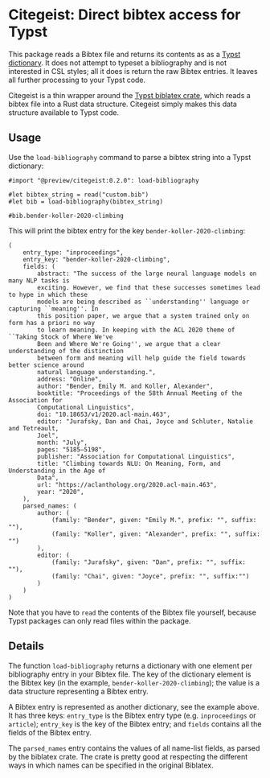 # Citegeist: Direct bibtex access for Typst

This package reads a Bibtex file and returns its contents as as a [Typst dictionary](https://typst.app/docs/reference/foundations/dictionary/). It does not attempt to typeset a bibliography and is not interested in CSL styles; all it does is return the raw Bibtex entries. It leaves all further processing to your Typst code.

Citegeist is a thin wrapper around the [Typst biblatex crate](https://github.com/typst/biblatex), which reads a bibtex file into a Rust data structure. Citegeist simply makes this data structure available to Typst code.


## Usage

Use the `load-bibliography` command to parse a bibtex string into a Typst dictionary:

```
#import "@preview/citegeist:0.2.0": load-bibliography

#let bibtex_string = read("custom.bib")
#let bib = load-bibliography(bibtex_string)

#bib.bender-koller-2020-climbing
```

This will print the bibtex entry for the key `bender-koller-2020-climbing`:

```
(
	entry_type: "inproceedings",
	entry_key: "bender-koller-2020-climbing",
	fields: (
		abstract: "The success of the large neural language models on many NLP tasks is
		exciting. However, we find that these successes sometimes lead to hype in which these
		models are being described as ``understanding'' language or capturing ``meaning''. In
		this position paper, we argue that a system trained only on form has a priori no way
		to learn meaning. In keeping with the ACL 2020 theme of ``Taking Stock of Where We've
		Been and Where We're Going'', we argue that a clear understanding of the distinction
		between form and meaning will help guide the field towards better science around
		natural language understanding.",
		address: "Online",
		author: "Bender, Emily M. and Koller, Alexander",
		booktitle: "Proceedings of the 58th Annual Meeting of the Association for
		Computational Linguistics",
		doi: "10.18653/v1/2020.acl-main.463",
		editor: "Jurafsky, Dan and Chai, Joyce and Schluter, Natalie and Tetreault,
		Joel",
		month: "July",
		pages: "5185–5198",
		publisher: "Association for Computational Linguistics",
		title: "Climbing towards NLU: On Meaning, Form, and Understanding in the Age of
		Data",
		url: "https://aclanthology.org/2020.acl-main.463",
		year: "2020",
	),
	parsed_names: (
		author: (
			(family: "Bender", given: "Emily M.", prefix: "", suffix: ""),
			(family: "Koller", given: "Alexander", prefix: "", suffix: "")
		),
		editor: (
			(family: "Jurafsky", given: "Dan", prefix: "", suffix: ""),
			(family: "Chai", given: "Joyce", prefix: "", suffix:"")
		)
	)
)
```

Note that you have to `read` the contents of the Bibtex file yourself, because Typst packages can only read files within the package.


## Details

The function `load-bibliography` returns a dictionary with one element per bibliography entry in your Bibtex file. The key of the dictionary element is the Bibtex key (in the example, `bender-koller-2020-climbing`); the value is a data structure representing a Bibtex entry.

A Bibtex entry is represented as another dictionary, see the example above. It has three keys: `entry_type` is the Bibtex entry type (e.g. `inproceedings` or `article`); `entry_key` is the key of the Bibtex entry; and `fields` contains all the fields of the Bibtex entry.

The `parsed_names` entry contains the values of all name-list fields, as parsed by the biblatex crate.
The crate is pretty good at respecting the different ways in which names can be specified in the
original Biblatex.
